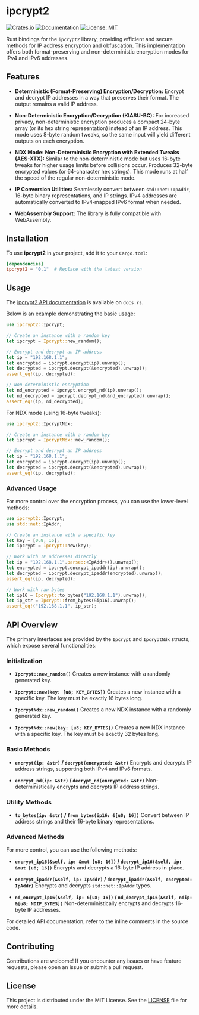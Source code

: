 # ipcrypt2

[![Crates.io](https://img.shields.io/crates/v/ipcrypt2.svg)](https://crates.io/crates/ipcrypt2)
[![Documentation](https://docs.rs/ipcrypt2/badge.svg)](https://docs.rs/ipcrypt2)
[![License: MIT](https://img.shields.io/badge/License-MIT-yellow.svg)](https://opensource.org/licenses/MIT)

Rust bindings for the `ipcrypt2` library, providing efficient and secure methods for IP address encryption and obfuscation. This implementation offers both format-preserving and non-deterministic encryption modes for IPv4 and IPv6 addresses.

## Features

- **Deterministic (Format-Preserving) Encryption/Decryption:**
  Encrypt and decrypt IP addresses in a way that preserves their format. The output remains a valid IP address.

- **Non-Deterministic Encryption/Decryption (KIASU-BC):**
  For increased privacy, non-deterministic encryption produces a compact 24-byte array (or its hex string representation) instead of an IP address. This mode uses 8-byte random tweaks, so the same input will yield different outputs on each encryption.

- **NDX Mode: Non-Deterministic Encryption with Extended Tweaks (AES-XTX):**
  Similar to the non-deterministic mode but uses 16-byte tweaks for higher usage limits before collisions occur. Produces 32-byte encrypted values (or 64-character hex strings). This mode runs at half the speed of the regular non-deterministic mode.

- **IP Conversion Utilities:**
  Seamlessly convert between `std::net::IpAddr`, 16-byte binary representations, and IP strings. IPv4 addresses are automatically converted to IPv4‑mapped IPv6 format when needed.

- **WebAssembly Support:**
  The library is fully compatible with WebAssembly.

## Installation

To use **ipcrypt2** in your project, add it to your `Cargo.toml`:

```toml
[dependencies]
ipcrypt2 = "0.1"  # Replace with the latest version
```

## Usage

The [ipcrypt2 API documentation](https://docs.rs/ipcrypt2) is available on `docs.rs`.

Below is an example demonstrating the basic usage:

```rust
use ipcrypt2::Ipcrypt;

// Create an instance with a random key
let ipcrypt = Ipcrypt::new_random();

// Encrypt and decrypt an IP address
let ip = "192.168.1.1";
let encrypted = ipcrypt.encrypt(ip).unwrap();
let decrypted = ipcrypt.decrypt(&encrypted).unwrap();
assert_eq!(ip, decrypted);

// Non-deterministic encryption
let nd_encrypted = ipcrypt.encrypt_nd(ip).unwrap();
let nd_decrypted = ipcrypt.decrypt_nd(&nd_encrypted).unwrap();
assert_eq!(ip, nd_decrypted);
```

For NDX mode (using 16-byte tweaks):

```rust
use ipcrypt2::IpcryptNdx;

// Create an instance with a random key
let ipcrypt = IpcryptNdx::new_random();

// Encrypt and decrypt an IP address
let ip = "192.168.1.1";
let encrypted = ipcrypt.encrypt(ip).unwrap();
let decrypted = ipcrypt.decrypt(&encrypted).unwrap();
assert_eq!(ip, decrypted);
```

### Advanced Usage

For more control over the encryption process, you can use the lower-level methods:

```rust
use ipcrypt2::Ipcrypt;
use std::net::IpAddr;

// Create an instance with a specific key
let key = [0u8; 16];
let ipcrypt = Ipcrypt::new(key);

// Work with IP addresses directly
let ip = "192.168.1.1".parse::<IpAddr>().unwrap();
let encrypted = ipcrypt.encrypt_ipaddr(ip).unwrap();
let decrypted = ipcrypt.decrypt_ipaddr(encrypted).unwrap();
assert_eq!(ip, decrypted);

// Work with raw bytes
let ip16 = Ipcrypt::to_bytes("192.168.1.1").unwrap();
let ip_str = Ipcrypt::from_bytes(&ip16).unwrap();
assert_eq!("192.168.1.1", ip_str);
```

## API Overview

The primary interfaces are provided by the `Ipcrypt` and `IpcryptNdx` structs, which expose several functionalities:

### Initialization

- **`Ipcrypt::new_random()`**
  Creates a new instance with a randomly generated key.

- **`Ipcrypt::new(key: [u8; KEY_BYTES])`**
  Creates a new instance with a specific key. The key must be exactly 16 bytes long.

- **`IpcryptNdx::new_random()`**
  Creates a new NDX instance with a randomly generated key.

- **`IpcryptNdx::new(key: [u8; KEY_BYTES])`**
  Creates a new NDX instance with a specific key. The key must be exactly 32 bytes long.

### Basic Methods

- **`encrypt(ip: &str)` / `decrypt(encrypted: &str)`**
  Encrypts and decrypts IP address strings, supporting both IPv4 and IPv6 formats.

- **`encrypt_nd(ip: &str)` / `decrypt_nd(encrypted: &str)`**
  Non-deterministically encrypts and decrypts IP address strings.

### Utility Methods

- **`to_bytes(ip: &str)` / `from_bytes(ip16: &[u8; 16])`**
  Convert between IP address strings and their 16-byte binary representations.

### Advanced Methods

For more control, you can use the following methods:

- **`encrypt_ip16(&self, ip: &mut [u8; 16])` / `decrypt_ip16(&self, ip: &mut [u8; 16])`**
  Encrypts and decrypts a 16-byte IP address in-place.

- **`encrypt_ipaddr(&self, ip: IpAddr)` / `decrypt_ipaddr(&self, encrypted: IpAddr)`**
  Encrypts and decrypts `std::net::IpAddr` types.

- **`nd_encrypt_ip16(&self, ip: &[u8; 16])` / `nd_decrypt_ip16(&self, ndip: &[u8; NDIP_BYTES])`**
  Non-deterministically encrypts and decrypts 16-byte IP addresses.

For detailed API documentation, refer to the inline comments in the source code.

## Contributing

Contributions are welcome! If you encounter any issues or have feature requests, please open an issue or submit a pull request.

## License

This project is distributed under the MIT License. See the [LICENSE](LICENSE) file for more details.
